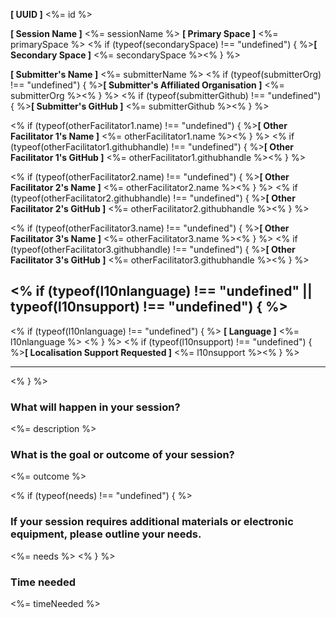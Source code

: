 **[ UUID ]** <%= id %>

**[ Session Name ]** <%= sessionName %>
**[ Primary Space ]** <%= primarySpace %>
<% if (typeof(secondarySpace) !== "undefined") { %>**[ Secondary Space ]** <%= secondarySpace %><% } %>

**[ Submitter's Name ]** <%= submitterName %>
<% if (typeof(submitterOrg) !== "undefined") { %>**[ Submitter's Affiliated Organisation ]** <%= submitterOrg %><% } %>
<% if (typeof(submitterGithub) !== "undefined") { %>**[ Submitter's GitHub ]** <%= submitterGithub %><% } %>

<% if (typeof(otherFacilitator1.name) !== "undefined") { %>**[ Other Facilitator 1's Name ]** <%= otherFacilitator1.name %><% } %>
<% if (typeof(otherFacilitator1.githubhandle) !== "undefined") { %>**[ Other Facilitator 1's GitHub ]** <%= otherFacilitator1.githubhandle %><% } %>

<% if (typeof(otherFacilitator2.name) !== "undefined") { %>**[ Other Facilitator 2's Name ]** <%= otherFacilitator2.name %><% } %>
<% if (typeof(otherFacilitator2.githubhandle) !== "undefined") { %>**[ Other Facilitator 2's GitHub ]** <%= otherFacilitator2.githubhandle %><% } %>

<% if (typeof(otherFacilitator3.name) !== "undefined") { %>**[ Other Facilitator 3's Name ]** <%= otherFacilitator3.name %><% } %>
<% if (typeof(otherFacilitator3.githubhandle) !== "undefined") { %>**[ Other Facilitator 3's GitHub ]** <%= otherFacilitator3.githubhandle %><% } %>

<% if (typeof(l10nlanguage) !== "undefined" || typeof(l10nsupport) !== "undefined") { %>
---

<% if (typeof(l10nlanguage) !== "undefined") { %>
**[ Language ]**
<%= l10nlanguage %>
<% } %>
<% if (typeof(l10nsupport) !== "undefined") { %>**[ Localisation Support Requested ]** <%= l10nsupport %><% } %>

---
<% } %>

### What will happen in your session?
<%= description %>

### What is the goal or outcome of your session?
<%= outcome %>

<% if (typeof(needs) !== "undefined") { %>
### If your session requires additional materials or electronic equipment, please outline your needs.
<%= needs %>
<% } %>

### Time needed
<%= timeNeeded %>

